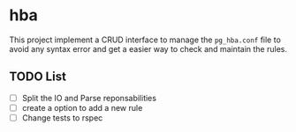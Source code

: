 # hba

This project implement a CRUD interface to manage the `pg_hba.conf` file to avoid any syntax error and get a easier way to check and maintain the rules.

## TODO List

 - [ ] Split the IO and Parse reponsabilities
 - [ ] create a option to add a new rule
 - [ ] Change tests to rspec